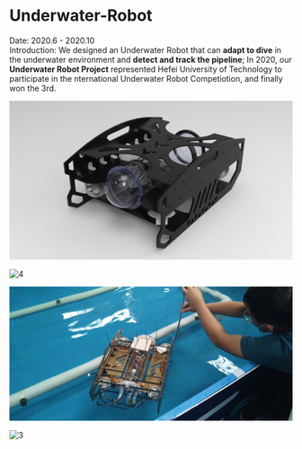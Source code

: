# Underwater-Robot
Date: 2020.6 - 2020.10    
Introduction: We designed an Underwater Robot that can **adapt to dive** in the underwater environment and **detect and track the pipeline**; In 2020, our **Underwater Robot Project** represented Hefei University of Technology to participate in the nternational Underwater Robot Competiotion, and finally won the 3rd.


![8](\IMG\8.jpg)

![4](\IMG\4.jpg)

![6](\IMG\6.jpg)

![3](\IMG\3.jpg)
